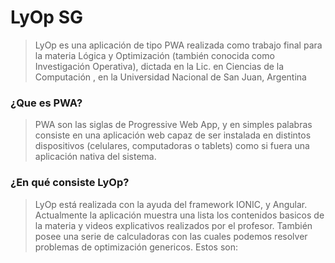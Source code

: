 # LyOp SG

> LyOp es una aplicación de tipo PWA realizada como trabajo final para la materia Lógica y Optimización (también conocida como Investigación Operativa), dictada en la Lic. en Ciencias de la Computación , en la Universidad Nacional de San Juan, Argentina

### ¿Que es PWA?

>PWA son las siglas de Progressive Web App, y en simples palabras consiste en una aplicación web capaz de ser instalada en distintos dispositivos (celulares, computadoras o tablets) como si fuera una aplicación nativa del sistema.

### ¿En qué consiste LyOp?

> LyOp está realizada con la ayuda del framework IONIC, y Angular. Actualmente la aplicación muestra una lista los contenidos basicos de la materia y videos explicativos realizados por el profesor. También posee una serie de calculadoras con las cuales podemos resolver problemas de optimización genericos. Estos son:


